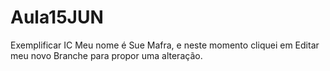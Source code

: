 # Aula15JUN
Exemplificar IC
Meu nome é Sue Mafra, e neste momento cliquei em Editar meu novo Branche para propor uma alteração.
